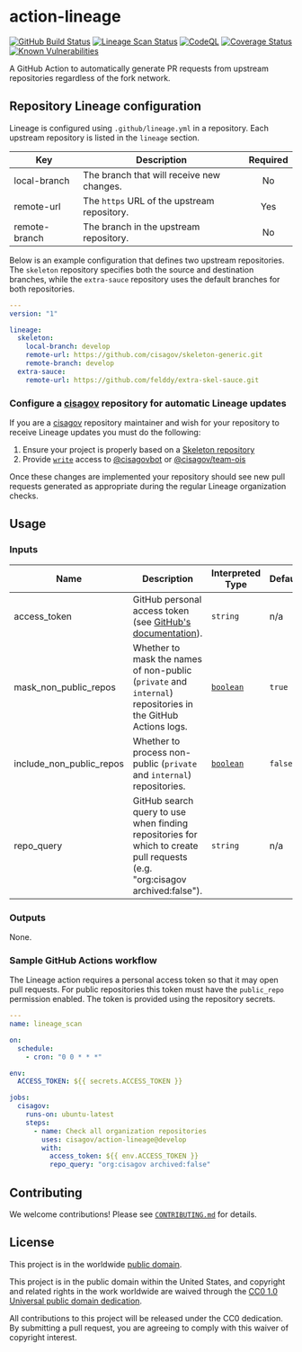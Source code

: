 # action-lineage #

[![GitHub Build Status](https://github.com/cisagov/action-lineage/workflows/build/badge.svg)](https://github.com/cisagov/action-lineage/actions)
[![Lineage Scan Status](https://github.com/cisagov/action-lineage/workflows/lineage_scan/badge.svg)](https://github.com/cisagov/action-lineage/actions?query=workflow%3Alineage_scan)
[![CodeQL](https://github.com/cisagov/action-lineage/workflows/CodeQL/badge.svg)](https://github.com/cisagov/action-lineage/actions/workflows/codeql-analysis.yml)
[![Coverage Status](https://coveralls.io/repos/github/cisagov/action-lineage/badge.svg?branch=develop)](https://coveralls.io/github/cisagov/action-lineage?branch=develop)
[![Known Vulnerabilities](https://snyk.io/test/github/cisagov/action-lineage/develop/badge.svg)](https://snyk.io/test/github/cisagov/action-lineage)

A GitHub Action to automatically generate PR requests from upstream repositories
regardless of the fork network.

## Repository Lineage configuration ##

Lineage is configured using `.github/lineage.yml` in a repository.  Each
upstream repository is listed in the `lineage` section.

| Key | Description | Required |
|-----|-------------|:--------:|
| local-branch | The branch that will receive new changes. | No |
| remote-url   | The `https` URL of the upstream repository. | Yes |
| remote-branch | The branch in the upstream repository. | No |

Below is an example configuration that defines two upstream repositories. The
`skeleton` repository specifies both the source and destination branches, while
the `extra-sauce` repository uses the default branches for both repositories.

```yml
---
version: "1"

lineage:
  skeleton:
    local-branch: develop
    remote-url: https://github.com/cisagov/skeleton-generic.git
    remote-branch: develop
  extra-sauce:
    remote-url: https://github.com/felddy/extra-skel-sauce.git
```

### Configure a [cisagov] repository for automatic Lineage updates ###

If you are a [cisagov] repository maintainer and wish for your repository to
receive Lineage updates you must do the following:

1. Ensure your project is properly based on a [Skeleton repository](https://github.com/cisagov/development-guide/blob/develop/project_setup/skeleton-list.md)
1. Provide [`write`](https://docs.github.com/en/organizations/managing-user-access-to-your-organizations-repositories/repository-roles-for-an-organization#repository-roles-for-organizations)
   access to [@cisagovbot](https://github.com/cisagovbot) or [@cisagov/team-ois](https://github.com/orgs/cisagov/teams/team-ois)

Once these changes are implemented your repository should see new pull requests
generated as appropriate during the regular Lineage organization checks.

## Usage ##

### Inputs ###

| Name | Description | Interpreted Type | Default | Required |
|------|-------------|------------------|---------|:--------:|
| access_token | GitHub personal access token (see [GitHub's documentation](https://docs.github.com/en/authentication/keeping-your-account-and-data-secure/creating-a-personal-access-token)). | `string` | n/a | yes |
| mask_non_public_repos | Whether to mask the names of non-public (`private` and `internal`) repositories in the GitHub Actions logs. | [`boolean`](https://yaml.org/spec/1.2.2/#1032-tag-resolution) | `true` | no |
| include_non_public_repos | Whether to process non-public (`private` and `internal`) repositories. | [`boolean`](https://yaml.org/spec/1.2.2/#1032-tag-resolution) | `false` | no |
| repo_query | GitHub search query to use when finding repositories for which to create pull requests (e.g. \"org:cisagov archived:false\"). | `string` | n/a | yes |

### Outputs ###

None.
<!--
| Name | Description | Output Type |
|------|-------------|-------------|
| output_name | The output's description. | `output_type` |
-->

### Sample GitHub Actions workflow ###

The Lineage action requires a personal access token so that it may open pull
requests.  For public repositories this token must have the `public_repo`
permission enabled.  The token is provided using the repository secrets.

```yml
---
name: lineage_scan

on:
  schedule:
    - cron: "0 0 * * *"

env:
  ACCESS_TOKEN: ${{ secrets.ACCESS_TOKEN }}

jobs:
  cisagov:
    runs-on: ubuntu-latest
    steps:
      - name: Check all organization repositories
        uses: cisagov/action-lineage@develop
        with:
          access_token: ${{ env.ACCESS_TOKEN }}
          repo_query: "org:cisagov archived:false"
```

## Contributing ##

We welcome contributions!  Please see [`CONTRIBUTING.md`](CONTRIBUTING.md) for
details.

## License ##

This project is in the worldwide [public domain](LICENSE).

This project is in the public domain within the United States, and
copyright and related rights in the work worldwide are waived through
the [CC0 1.0 Universal public domain
dedication](https://creativecommons.org/publicdomain/zero/1.0/).

All contributions to this project will be released under the CC0
dedication. By submitting a pull request, you are agreeing to comply
with this waiver of copyright interest.

[cisagov]: https://github.com/cisagov

